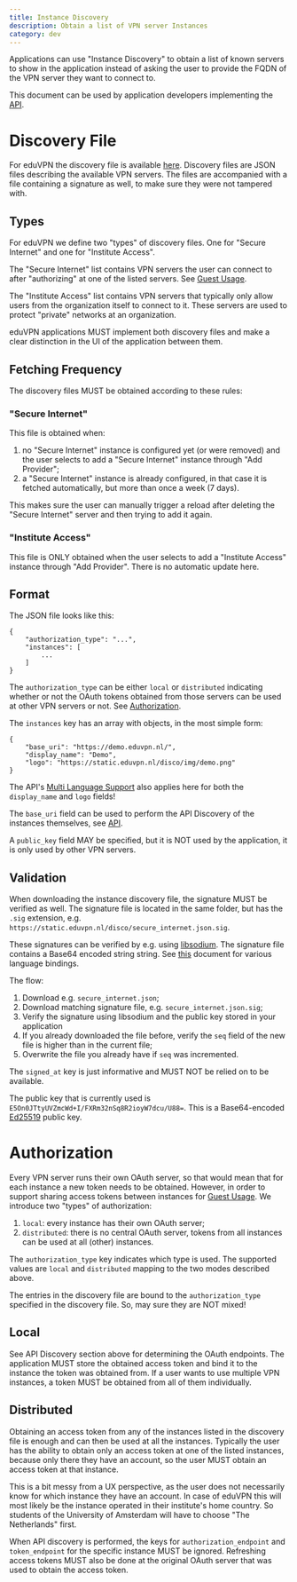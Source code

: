 ```yaml
---
title: Instance Discovery
description: Obtain a list of VPN server Instances
category: dev
---
```


Applications can use "Instance Discovery" to obtain a list of known servers to
show in the application instead of asking the user to provide the FQDN of the
VPN server they want to connect to.

This document can be used by application developers implementing the 
[API](API.md).

# Discovery File

For eduVPN the discovery file is available 
[here](https://static.eduvpn.nl/disco/). Discovery files are JSON files 
describing the available VPN servers. The files are accompanied with a file 
containing a signature as well, to make sure they were not tampered with.

## Types

For eduVPN we define two "types" of discovery files. One for "Secure Internet" 
and one for "Institute Access".

The "Secure Internet" list contains VPN servers the user can connect to after 
"authorizing" at one of the listed servers. See [Guest Usage](GUEST_USAGE.md).

The "Institute Access" list contains VPN servers that typically only allow 
users from the organization itself to connect to it. These servers are 
used to protect "private" networks at an organization.

eduVPN applications MUST implement both discovery files and make a clear 
distinction in the UI of the application between them.

## Fetching Frequency

The discovery files MUST be obtained according to these rules:

### "Secure Internet"

This file is obtained when:

1. no "Secure Internet" instance is configured yet (or were removed) and the 
   user selects to add a "Secure Internet" instance through "Add Provider";
2. a "Secure Internet" instance is already configured, in that case it is 
   fetched automatically, but more than once a week (7 days).

This makes sure the user can manually trigger a reload after deleting the 
"Secure Internet" server and then trying to add it again.

### "Institute Access"

This file is ONLY obtained when the user selects to add a "Institute Access" 
instance through "Add Provider". There is no automatic update here.

## Format

The JSON file looks like this:

    {
        "authorization_type": "...",
        "instances": [
            ...
        ]
    }

The `authorization_type` can be either `local` or `distributed` indicating 
whether or not the OAuth tokens obtained from those servers can be used at 
other VPN servers or not. See [Authorization](#authorization).

The `instances` key has an array with objects, in the most simple form:

    {
        "base_uri": "https://demo.eduvpn.nl/",
        "display_name": "Demo",
        "logo": "https://static.eduvpn.nl/disco/img/demo.png"
    }

The API's [Multi Language Support](API.md#multi-language-support) also applies 
here for both the `display_name` and `logo` fields!

The `base_uri` field can be used to perform the API Discovery of the instances 
themselves, see [API](API.md).

A `public_key` field MAY be specified, but it is NOT used by the application,
it is only used by other VPN servers.

## Validation

When downloading the instance discovery file, the signature MUST be verified as
well. The signature file is located in the same folder, but has the `.sig` 
extension, e.g. `https://static.eduvpn.nl/disco/secure_internet.json.sig`.

These signatures can be verified by e.g. using 
[libsodium](https://download.libsodium.org/doc/). The signature file contains a
Base64 encoded string string. See 
[this](https://download.libsodium.org/doc/bindings_for_other_languages/) 
document for various language bindings.

The flow:

1. Download e.g. `secure_internet.json`;
2. Download matching signature file, e.g. `secure_internet.json.sig`;
3. Verify the signature using libsodium and the public key stored in your 
   application
4. If you already downloaded the file before, verify the `seq` field of the new 
   file is higher than in the current file;
5. Overwrite the file you already have if `seq` was incremented.

The `signed_at` key is just informative and MUST NOT be relied on to be 
available.

The public key that is currently used is 
`E5On0JTtyUVZmcWd+I/FXRm32nSq8R2ioyW7dcu/U88=`. This is a Base64-encoded 
[Ed25519](https://en.wikipedia.org/wiki/Curve25519) public key.

# Authorization

Every VPN server runs their own OAuth server, so that would mean that for each 
instance a new token needs to be obtained. However, in order to support sharing 
access tokens between instances for [Guest Usage](GUEST_USAGE.md). We introduce 
two "types" of authorization:

1. `local`: every instance has their own OAuth server;
2. `distributed`: there is no central OAuth server, tokens from all instances 
   can be used at all (other) instances.

The `authorization_type` key indicates which type is used. The supported 
values are `local` and `distributed` mapping to the two modes described above.

The entries in the discovery file are bound to the `authorization_type` 
specified in the discovery file. So, may sure they are NOT mixed!

## Local

See API Discovery section above for determining the OAuth endpoints. The 
application MUST store the obtained access token and bind it to the instance
the token was obtained from. If a user wants to use multiple VPN instances, a 
token MUST be obtained from all of them individually.

## Distributed

Obtaining an access token from any of the instances listed in the discovery 
file is enough and can then be used at all the instances. Typically the user
has the ability to obtain only an access token at one of the listed instances, 
because only there they have an account, so the user MUST obtain an access 
token at that instance.

This is a bit messy from a UX perspective, as the user does not necessarily 
know for which instance they have an account. In case of eduVPN this will most
likely be the instance operated in their institute's home country. So students
of the University of Amsterdam will have to choose "The Netherlands" first.

When API discovery is performed, the keys for 
`authorization_endpoint` and `token_endpoint` for the specific instance MUST
be ignored. Refreshing access tokens MUST also be done at the original OAuth
server that was used to obtain the access token.

